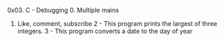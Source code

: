 0x03. C - Debugging
0. Multiple mains
1. Like, comment, subscribe
2 - This program prints the largest of three integers.
3 - This program converts a date to the day of year

